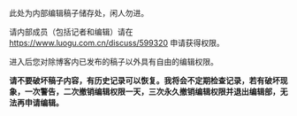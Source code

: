 此处为内部编辑稿子储存处，闲人勿进。

请内部成员（包括记者和编辑）请在 https://www.luogu.com.cn/discuss/599320 申请获得权限。

进入后您对除博客内已发布的稿子以外具有自由的编辑权限。

**请不要破坏稿子内容，有历史记录可以恢复。我将会不定期检查记录，若有破坏现象，一次警告，二次撤销编辑权限一天，三次永久撤销编辑权限并退出编辑部，无法再申请编辑。**
